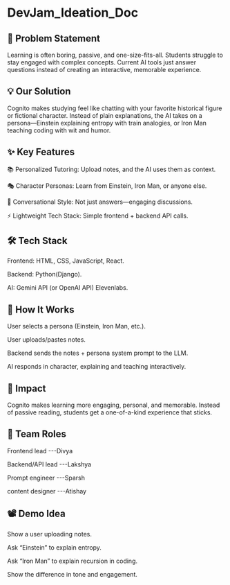 # DevJam_Ideation_Doc

## 🚀 Problem Statement
Learning is often boring, passive, and one-size-fits-all. Students struggle to stay engaged with complex concepts.
Current AI tools just answer questions instead of creating an interactive, memorable experience.

## 💡 Our Solution

Cognito makes studying feel like chatting with your favorite historical figure or fictional character. Instead of plain explanations, the AI takes on a persona—Einstein explaining entropy with train analogies, or Iron Man teaching coding with wit and humor.

## ✨ Key Features 

📚 Personalized Tutoring: Upload notes, and the AI uses them as context.

🎭 Character Personas: Learn from Einstein, Iron Man, or anyone else.

💬 Conversational Style: Not just answers—engaging discussions.

⚡ Lightweight Tech Stack: Simple frontend + backend API calls.

## 🛠️ Tech Stack

Frontend: HTML, CSS, JavaScript, React.

Backend: Python(Django).

AI: Gemini API (or OpenAI API) Elevenlabs.

## 🔑 How It Works

User selects a persona (Einstein, Iron Man, etc.).

User uploads/pastes notes.

Backend sends the notes + persona system prompt to the LLM.

AI responds in character, explaining and teaching interactively.

## 🎯 Impact
Cognito makes learning more engaging, personal, and memorable. Instead of passive reading, students get a one-of-a-kind experience that sticks.

## 👥 Team Roles

Frontend lead ---Divya

Backend/API lead ---Lakshya

Prompt engineer ---Sparsh

content designer ---Atishay

## 📽️ Demo Idea
Show a user uploading notes.

Ask “Einstein” to explain entropy.

Ask “Iron Man” to explain recursion in coding.

Show the difference in tone and engagement.
